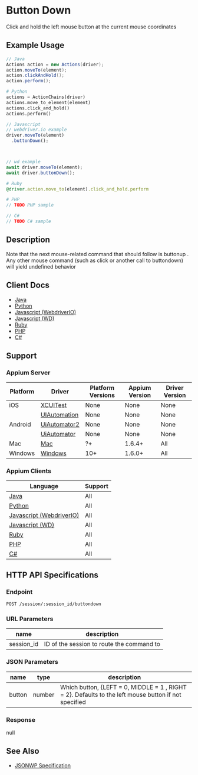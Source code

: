 # Button Down

Click and hold the left mouse button at the current mouse coordinates
## Example Usage

```java
// Java
Actions action = new Actions(driver);
action.moveTo(element);
action.clickAndHold();
action.perform();

```

```python
# Python
actions = ActionChains(driver)
actions.move_to_element(element)
actions.click_and_hold()
actions.perform()

```

```javascript
// Javascript
// webdriver.io example
driver.moveTo(element)
  .buttonDown();



// wd example
await driver.moveTo(element);
await driver.buttonDown();

```

```ruby
# Ruby
@driver.action.move_to(element).click_and_hold.perform

```

```php
# PHP
// TODO PHP sample

```

```csharp
// C#
// TODO C# sample

```


## Description

Note that the next mouse-related command that should follow is buttonup . Any other mouse command (such as click or another call to buttondown) will yield undefined behavior


## Client Docs

 * [Java](https://seleniumhq.github.io/selenium/docs/api/java/org/openqa/selenium/interactions/Actions.html#clickAndHold--) 
 * [Python](http://selenium-python.readthedocs.io/api.html#selenium.webdriver.common.action_chains.ActionChains.click_and_hold) 
 * [Javascript (WebdriverIO)](http://webdriver.io/api/protocol/buttonDown.html) 
 * [Javascript (WD)](https://github.com/admc/wd/blob/master/lib/commands.js#L1625) 
 * [Ruby](http://www.rubydoc.info/gems/selenium-webdriver/Selenium/WebDriver/ActionBuilder:click_and_hold) 
 * [PHP](https://github.com/appium/php-client/) 
 * [C#](https://github.com/appium/appium-dotnet-driver/) 

## Support

### Appium Server

|Platform|Driver|Platform Versions|Appium Version|Driver Version|
|--------|----------------|------|--------------|--------------|
| iOS | [XCUITest](/docs/en/drivers/ios-xcuitest.md) | None | None | None |
|  | [UIAutomation](/docs/en/drivers/ios-uiautomation.md) | None | None | None |
| Android | [UiAutomator2](/docs/en/drivers/android-uiautomator2.md) | None | None | None |
|  | [UiAutomator](/docs/en/drivers/android-uiautomator.md) | None | None | None |
| Mac | [Mac](/docs/en/drivers/mac.md) | ?+ | 1.6.4+ | All |
| Windows | [Windows](/docs/en/drivers/windows.md) | 10+ | 1.6.0+ | All |

### Appium Clients 

|Language|Support|
|--------|-------|
|[Java](https://github.com/appium/java-client/releases/latest)| All |
|[Python](https://github.com/appium/python-client/releases/latest)| All |
|[Javascript (WebdriverIO)](http://webdriver.io/index.html)| All |
|[Javascript (WD)](https://github.com/admc/wd/releases/latest)| All |
|[Ruby](https://github.com/appium/ruby_lib/releases/latest)| All |
|[PHP](https://github.com/appium/php-client/releases/latest)| All |
|[C#](https://github.com/appium/appium-dotnet-driver/releases/latest)| All |

## HTTP API Specifications

### Endpoint

`POST /session/:session_id/buttondown`

### URL Parameters

|name|description|
|----|-----------|
|session_id|ID of the session to route the command to|

### JSON Parameters

|name|type|description|
|----|----|-----------|
| button | number | Which button, {LEFT = 0, MIDDLE = 1 , RIGHT = 2}. Defaults to the left mouse button if not specified |

### Response

null

## See Also

* [JSONWP Specification](https://github.com/SeleniumHQ/selenium/wiki/JsonWireProtocol#sessionsessionidbuttondown)
